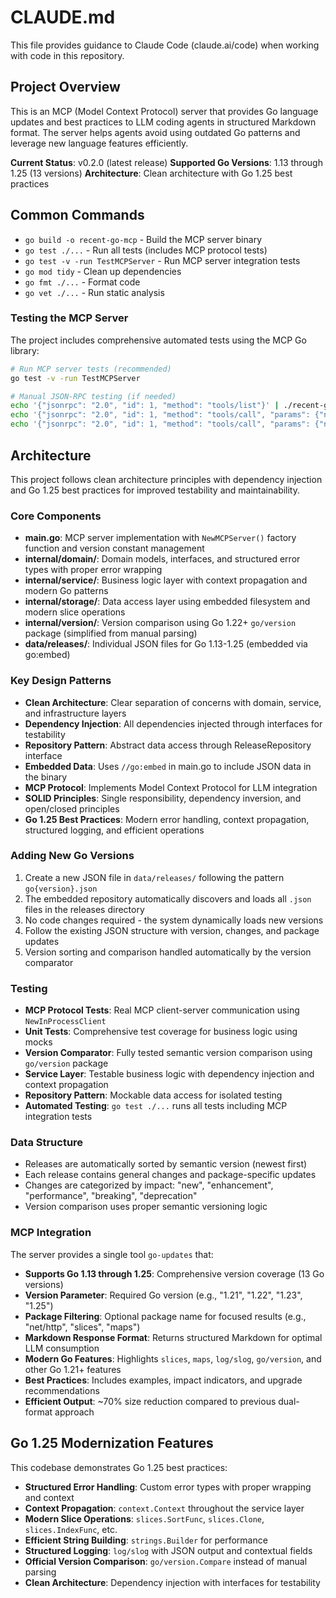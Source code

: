 # CLAUDE.md

This file provides guidance to Claude Code (claude.ai/code) when working with code in this repository.

## Project Overview

This is an MCP (Model Context Protocol) server that provides Go language updates and best practices to LLM coding agents in structured Markdown format. The server helps agents avoid using outdated Go patterns and leverage new language features efficiently.

**Current Status**: v0.2.0 (latest release)
**Supported Go Versions**: 1.13 through 1.25 (13 versions)
**Architecture**: Clean architecture with Go 1.25 best practices

## Common Commands

- `go build -o recent-go-mcp` - Build the MCP server binary
- `go test ./...` - Run all tests (includes MCP protocol tests)
- `go test -v -run TestMCPServer` - Run MCP server integration tests
- `go mod tidy` - Clean up dependencies
- `go fmt ./...` - Format code
- `go vet ./...` - Run static analysis

### Testing the MCP Server

The project includes comprehensive automated tests using the MCP Go library:

```bash
# Run MCP server tests (recommended)
go test -v -run TestMCPServer

# Manual JSON-RPC testing (if needed)
echo '{"jsonrpc": "2.0", "id": 1, "method": "tools/list"}' | ./recent-go-mcp
echo '{"jsonrpc": "2.0", "id": 1, "method": "tools/call", "params": {"name": "go-updates", "arguments": {"version": "1.25"}}}' | ./recent-go-mcp
echo '{"jsonrpc": "2.0", "id": 1, "method": "tools/call", "params": {"name": "go-updates", "arguments": {"version": "1.22", "package": "slices"}}}' | ./recent-go-mcp
```

## Architecture

This project follows clean architecture principles with dependency injection and Go 1.25 best practices for improved testability and maintainability.

### Core Components

- **main.go**: MCP server implementation with `NewMCPServer()` factory function and version constant management
- **internal/domain/**: Domain models, interfaces, and structured error types with proper error wrapping
- **internal/service/**: Business logic layer with context propagation and modern Go patterns
- **internal/storage/**: Data access layer using embedded filesystem and modern slice operations
- **internal/version/**: Version comparison using Go 1.22+ `go/version` package (simplified from manual parsing)
- **data/releases/**: Individual JSON files for Go 1.13-1.25 (embedded via go:embed)

### Key Design Patterns

- **Clean Architecture**: Clear separation of concerns with domain, service, and infrastructure layers
- **Dependency Injection**: All dependencies injected through interfaces for testability
- **Repository Pattern**: Abstract data access through ReleaseRepository interface
- **Embedded Data**: Uses `//go:embed` in main.go to include JSON data in the binary
- **MCP Protocol**: Implements Model Context Protocol for LLM integration
- **SOLID Principles**: Single responsibility, dependency inversion, and open/closed principles
- **Go 1.25 Best Practices**: Modern error handling, context propagation, structured logging, and efficient operations

### Adding New Go Versions

1. Create a new JSON file in `data/releases/` following the pattern `go{version}.json`
2. The embedded repository automatically discovers and loads all `.json` files in the releases directory
3. No code changes required - the system dynamically loads new versions
4. Follow the existing JSON structure with version, changes, and package updates
5. Version sorting and comparison handled automatically by the version comparator

### Testing

- **MCP Protocol Tests**: Real MCP client-server communication using `NewInProcessClient`
- **Unit Tests**: Comprehensive test coverage for business logic using mocks
- **Version Comparator**: Fully tested semantic version comparison using `go/version` package
- **Service Layer**: Testable business logic with dependency injection and context propagation
- **Repository Pattern**: Mockable data access for isolated testing
- **Automated Testing**: `go test ./...` runs all tests including MCP integration tests

### Data Structure

- Releases are automatically sorted by semantic version (newest first)
- Each release contains general changes and package-specific updates
- Changes are categorized by impact: "new", "enhancement", "performance", "breaking", "deprecation"
- Version comparison uses proper semantic versioning logic

### MCP Integration

The server provides a single tool `go-updates` that:
- **Supports Go 1.13 through 1.25**: Comprehensive version coverage (13 Go versions)
- **Version Parameter**: Required Go version (e.g., "1.21", "1.22", "1.23", "1.25")
- **Package Filtering**: Optional package name for focused results (e.g., "net/http", "slices", "maps")
- **Markdown Response Format**: Returns structured Markdown for optimal LLM consumption
- **Modern Go Features**: Highlights `slices`, `maps`, `log/slog`, `go/version`, and other Go 1.21+ features
- **Best Practices**: Includes examples, impact indicators, and upgrade recommendations
- **Efficient Output**: ~70% size reduction compared to previous dual-format approach

## Go 1.25 Modernization Features

This codebase demonstrates Go 1.25 best practices:

- **Structured Error Handling**: Custom error types with proper wrapping and context
- **Context Propagation**: `context.Context` throughout the service layer
- **Modern Slice Operations**: `slices.SortFunc`, `slices.Clone`, `slices.IndexFunc`, etc.
- **Efficient String Building**: `strings.Builder` for performance
- **Structured Logging**: `log/slog` with JSON output and contextual fields
- **Official Version Comparison**: `go/version.Compare` instead of manual parsing
- **Clean Architecture**: Dependency injection with interfaces for testability
